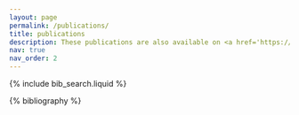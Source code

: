 ```yaml
---
layout: page
permalink: /publications/
title: publications
description: These publications are also available on <a href='https://scholar.google.com/citations?user=QFeaFbwAAAAJ'><u>Google Scholar</u></a>.
nav: true
nav_order: 2
---
```


<!-- _pages/publications.md -->

<!-- Bibsearch Feature -->

{% include bib_search.liquid %}

<div class="publications">

{% bibliography %}

</div>
